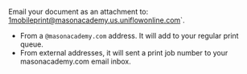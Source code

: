 Email your document as an attachment to: 1mobileprint@masonacademy.us.uniflowonline.com`. 
* From a `@masonacademy.com` address. It will add to your regular print queue.
* From external addresses, it will sent a print job number to your masonacademy.com email inbox.

